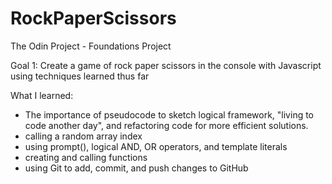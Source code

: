 # RockPaperScissors
The Odin Project - Foundations Project

Goal 1:
Create a game of rock paper scissors in the console with Javascript using techniques learned thus far

What I learned:
- The importance of pseudocode to sketch logical framework, "living to code another day", and refactoring code for more efficient solutions.
- calling a random array index
- using prompt(), logical AND, OR operators, and template literals
- creating and calling functions
- using Git to add, commit, and push changes to GitHub
